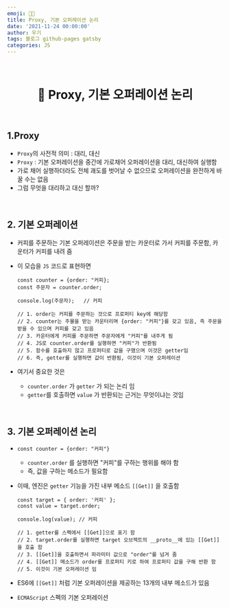 ```yaml
---
emoji: 👨‍💻
title: Proxy, 기본 오퍼레이션 논리
date: '2021-11-24 00:00:00'
author: 우기
tags: 블로그 github-pages gatsby
categories: JS
---
```


<br>

<h1 align="center">
  👋  Proxy, 기본 오퍼레이션 논리
</h1>

<br>

## 1.Proxy

- `Proxy`의 사전적 의미 : 대리, 대신
- `Proxy` : 기본 오퍼레이션을 중간에 가로채어 오퍼레이션을 대리, 대신하여 실행함
- 가로 채어 실행하더라도 전체 괘도를 벗어날 수 없으므로 오퍼레이션을 완전하게 바꿀 수는 없음
- 그럼 무엇을 대리하고 대신 할까?

<br>

## 2. 기본 오퍼레이션

- 커피를 주문하는 기본 오퍼레이션은 주문을 받는 카운터로 가서 커피를 주문함, 카운터가 커피를 내려 줌

- 이 모습을 `JS` 코드로 표현하면

  ```tsx
  const counter = {order: "커피};
  const 주문자 = counter.order;

  console.log(주문자);   // 커피

  // 1. order는 커피를 주문하는 것으로 프로퍼티 key에 해당함
  // 2. counter는 주물을 받는 카운터리며 {order: "커피"}를 갖고 있음, 즉 주문을 받을 수 있으며 커피를 갖고 있음
  // 3. 카운터에게 커피를 주문하면 주문자에게 "커피"를 내주게 됨
  // 4. JS로 counter.order를 실행하면 "커피"가 반환됨
  // 5. 함수를 호출하지 않고 프로퍼티로 값을 구했으며 이것은 getter임
  // 6. 즉, getter를 실행하면 값이 반환됨, 이것이 기본 오퍼레이션
  ```

- 여기서 중요한 것은
  - `counter.order` 가 `getter` 가 되는 논리 임
  - `getter`를 호출하면 `value` 가 반환되는 근거는 무엇이냐는 것임

<br>

## 3. 기본 오퍼레이션 논리

- `const counter = {order: "커피"}`
  - `counter.order` 를 실행하면 "커피"를 구하는 행위를 해야 함
  - 즉, 값을 구하는 메소드가 필요함
- 이때, 엔진은 `getter` 기능을 가진 내부 메소드 `[[Get]]` 을 호출함

  ```tsx
  const target = { order: '커피' };
  const value = target.order;

  console.log(value); // 커피

  // 1. getter를 스펙에서 [[Get]]으로 표기 함
  // 2. target.order를 실행하면 target 오브젝트의 __proto__에 있는 [[Get]]을 호출 함
  // 3. [[Get]]을 호출하면서 파라미터 값으로 "order"를 넘겨 줌
  // 4. [[Get]] 메소드가 order를 프로퍼티 키로 하여 프로퍼티 값을 구해 반환 함
  // 5. 이것이 기본 오퍼레이션 임
  ```

- ES6에 `[[Get]]` 처럼 기본 오퍼레이션을 제공하는 13개의 내부 메소드가 있음
- `ECMAScript` 스펙의 기본 오퍼레이션

```toc

```

